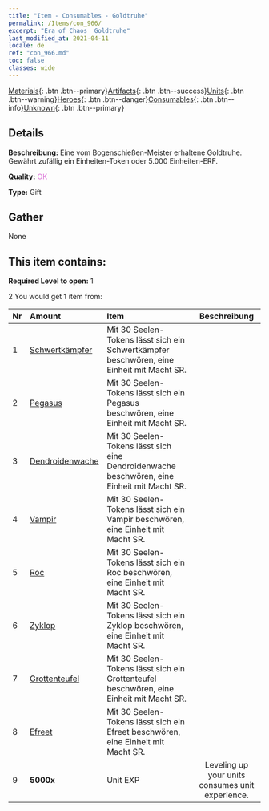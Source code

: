 ```yaml
---
title: "Item - Consumables - Goldtruhe"
permalink: /Items/con_966/
excerpt: "Era of Chaos  Goldtruhe"
last_modified_at: 2021-04-11
locale: de
ref: "con_966.md"
toc: false
classes: wide
---
```

 [Materials](/de/Items/){: .btn .btn--primary}[Artifacts](/de/Items/Artifacts/){: .btn .btn--success}[Units](/de/Items/Units/){: .btn .btn--warning}[Heroes](/de/Items/Heroes/){: .btn .btn--danger}[Consumables](/de/Items/Consumables/){: .btn .btn--info}[Unknown](/de/Items/Unknown/){: .btn .btn--primary}

## Details
 **Beschreibung:** Eine vom Bogenschießen-Meister erhaltene Goldtruhe. Gewährt zufällig ein Einheiten-Token oder 5.000 Einheiten-ERF.

 **Quality:** <span style="color: #DA70D6">OK</span>

 **Type:** Gift

## Gather

  None

## This item contains:

 **Required Level to open:** 1

 2 You would get **1** item  from:

  | Nr | Amount |     Item    | Beschreibung |
  |:---|:-------|:------------|:-----------:|
  | 1 | [Schwertkämpfer](/de/Items/unt_193/) | Mit 30 Seelen-Tokens lässt sich ein Schwertkämpfer beschwören, eine Einheit mit Macht SR. | 
  | 2 | [Pegasus](/de/Items/unt_202/) | Mit 30 Seelen-Tokens lässt sich ein Pegasus beschwören, eine Einheit mit Macht SR. | 
  | 3 | [Dendroidenwache](/de/Items/unt_203/) | Mit 30 Seelen-Tokens lässt sich eine Dendroidenwache beschwören, eine Einheit mit Macht SR. | 
  | 4 | [Vampir](/de/Items/unt_211/) | Mit 30 Seelen-Tokens lässt sich ein Vampir beschwören, eine Einheit mit Macht SR. | 
  | 5 | [Roc](/de/Items/unt_221/) | Mit 30 Seelen-Tokens lässt sich ein Roc beschwören, eine Einheit mit Macht SR. | 
  | 6 | [Zyklop](/de/Items/unt_222/) | Mit 30 Seelen-Tokens lässt sich ein Zyklop beschwören, eine Einheit mit Macht SR. | 
  | 7 | [Grottenteufel](/de/Items/unt_230/) | Mit 30 Seelen-Tokens lässt sich ein Grottenteufel beschwören, eine Einheit mit Macht SR. | 
  | 8 | [Efreet](/de/Items/unt_231/) | Mit 30 Seelen-Tokens lässt sich ein Efreet beschwören, eine Einheit mit Macht SR. | 
  | 9 |  **5000x** | Unit EXP | Leveling up your units consumes unit experience.  | 
